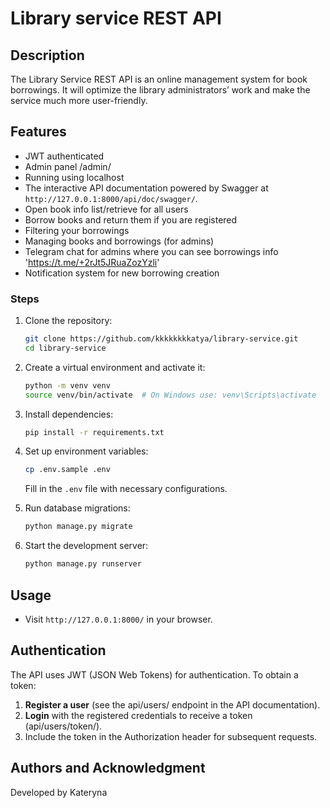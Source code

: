 # Library service REST API 

## Description
The Library Service REST API is an online management system for book borrowings. It will optimize the library administrators’ work and make the service much more user-friendly.


## **Features**
- JWT authenticated
- Admin panel /admin/
- Running using localhost
- The interactive API documentation powered by Swagger at `http://127.0.0.1:8000/api/doc/swagger/`.
- Open book info list/retrieve for all users
- Borrow books and return them if you are registered
- Filtering your borrowings 
- Managing books and borrowings (for admins)
- Telegram chat for admins where you can see borrowings info 'https://t.me/+2rJt5JRuaZozYzli'
- Notification system for new borrowing creation

### Steps
1. Clone the repository:
   ```bash
   git clone https://github.com/kkkkkkkkatya/library-service.git
   cd library-service
   
2. Create a virtual environment and activate it:
   ```bash
   python -m venv venv
   source venv/bin/activate  # On Windows use: venv\Scripts\activate
   ```
3. Install dependencies:
   ```bash
   pip install -r requirements.txt
   ```
4. Set up environment variables:
   ```bash
   cp .env.sample .env
   ```
   Fill in the `.env` file with necessary configurations.

5. Run database migrations:
   ```bash
   python manage.py migrate
   ```
6. Start the development server:
   ```bash
   python manage.py runserver
   ```

## Usage
- Visit `http://127.0.0.1:8000/` in your browser.

## Authentication
The API uses JWT (JSON Web Tokens) for authentication. To obtain a token:

1. **Register a user** (see the api/users/ endpoint in the API documentation).
2. **Login** with the registered credentials to receive a token (api/users/token/).
3. Include the token in the Authorization header for subsequent requests.


## Authors and Acknowledgment
Developed by Kateryna
